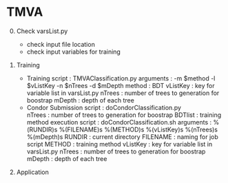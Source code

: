 # TMVA

0. Check varsList.py
    - check input file location
    - check input variables for training

1. Training
    - Training script : TMVAClassification.py
        arguments : -m $method -l $vListKey -n $nTrees -d $mDepth
        method : BDT
        vListKey : key for variable list in varsList.py
        nTrees : number of trees to generation for boostrap
        mDepth : depth of each tree 
    - Condor Submission script : doCondorClassification.py    
        nTrees : number of trees to generation for boostrap
        BDTlist : training method
        execution script : doCondorClassification.sh
            arguments : %(RUNDIR)s %(FILENAME)s %(METHOD)s %(vListKey)s %(nTrees)s %(mDepth)s
            RUNDIR : current directory
            FILENAME : naming for job script
            METHOD : training method
            vListKey : key for variable list in varsList.py
            nTrees : number of trees to generation for boostrap
            mDepth : depth of each tree 

2. Application
            
        